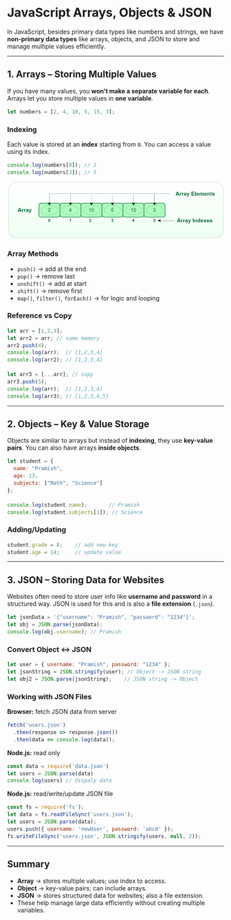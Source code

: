 # JavaScript Arrays, Objects & JSON

In JavaScript, besides primary data types like numbers and strings, we have **non-primary data types** like arrays, objects, and JSON to store and manage multiple values efficiently.

---

## 1. Arrays – Storing Multiple Values

If you have many values, you **won’t make a separate variable for each**. Arrays let you store multiple values in **one variable**.

```js
let numbers = [2, 4, 10, 5, 15, 3];
```

### Indexing

Each value is stored at an **index** starting from `0`. You can access a value using its index.

```js
console.log(numbers[0]); // 2
console.log(numbers[3]); // 5
```

<img src = "img/array.png">


### Array Methods

* `push()` → add at the end
* `pop()` → remove last
* `unshift()` → add at start
* `shift()` → remove first
* `map()`, `filter()`, `forEach()` → for logic and looping

### Reference vs Copy

```js
let arr = [1,2,3];
let arr2 = arr; // same memory
arr2.push(4);
console.log(arr);  // [1,2,3,4]
console.log(arr2); // [1,2,3,4]

let arr3 = [...arr]; // copy
arr3.push(5);
console.log(arr);  // [1,2,3,4]
console.log(arr3); // [1,2,3,4,5]
```

---

## 2. Objects – Key & Value Storage

Objects are similar to arrays but instead of **indexing**, they use **key-value pairs**. You can also have arrays **inside objects**.

```js
let student = {
  name: "Pramish",
  age: 13,
  subjects: ["Math", "Science"]
};

console.log(student.name);       // Pramish
console.log(student.subjects[1]); // Science
```

### Adding/Updating

```js
student.grade = 8;    // add new key
student.age = 14;     // update value
```

---

## 3. JSON – Storing Data for Websites

Websites often need to store user info like **username and password** in a structured way. JSON is used for this and is also a **file extension** (`.json`).

```js
let jsonData = '{"username": "Pramish", "password": "1234"}';
let obj = JSON.parse(jsonData);
console.log(obj.username); // Pramish
```

### Convert Object ↔ JSON

```js
let user = { username: "Pramish", password: "1234" };
let jsonString = JSON.stringify(user); // Object -> JSON string
let obj2 = JSON.parse(jsonString);    // JSON string -> Object
```

### Working with JSON Files

**Browser:** fetch JSON data from server

```js
fetch('users.json')
  .then(response => response.json())
  .then(data => console.log(data));
```

**Node.js:** read only
```js
const data = require('data.json')
let users = JSON.parse(data)
console.log(users) // dispaly data
```

**Node.js:** read/write/update JSON file

```js
const fs = require('fs');
let data = fs.readFileSync('users.json');
let users = JSON.parse(data);
users.push({ username: 'newUser', password: 'abcd' });
fs.writeFileSync('users.json', JSON.stringify(users, null, 2));
```

---

## Summary

* **Array** → stores multiple values; use index to access.
* **Object** → key-value pairs; can include arrays.
* **JSON** → stores structured data for websites; also a file extension.
* These help manage large data efficiently without creating multiple variables.
